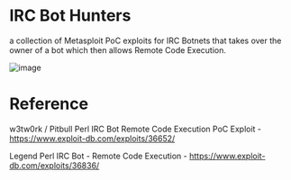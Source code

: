 # IRC Bot Hunters
a collection of Metasploit PoC exploits for IRC Botnets that takes over the owner of a bot which then allows Remote Code Execution. 

![image](https://cloud.githubusercontent.com/assets/3483615/9675972/44986a28-52f7-11e5-8c1a-76cabf835cb6.png)

# Reference
w3tw0rk / Pitbull Perl IRC Bot Remote Code Execution PoC Exploit - https://www.exploit-db.com/exploits/36652/

Legend Perl IRC Bot - Remote Code Execution  - https://www.exploit-db.com/exploits/36836/


